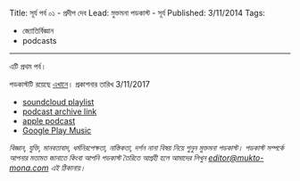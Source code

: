 Title: সূর্য পর্ব ০১ - প্রদীপ দেব
Lead: মুক্তমনা পডকাস্ট - সূর্য
Published: 3/11/2014
Tags:
  - জ্যোতির্বিজ্ঞান
  - podcasts
---

 এটি প্রথম পর্ব।

পডকাস্টটি রয়েছে [এখানে](https://drive.google.com/open?id=1jdvCl0xIZM7kEfu7alJovU1xLVRVajW_)। প্রকাশনার তারিখ 3/11/2017

- [soundcloud playlist](https://soundcloud.com/mukto-mona)
- [podcast archive link](http://web.archive.org/web/20191023151006/http://podcast.mukto-mona.com)
- [apple podcast](https://podcasts.apple.com/us/podcast/id1212085883)
- [Google Play Music](https://play.google.com/music/listen#/ps/Izc4javhi5igs66olhdfex42cxa)

_বিজ্ঞান, যুক্তি, মানবতাবাদ, ধর্মনিরপেক্ষতা, নাস্তিকতা, দর্শন নানা বিষয় নিয়ে শুনুন মুক্তমনা পডকাস্ট। পডকাস্ট সম্পর্কে আপনার মতামত জানাতে কিংবা আপনি পডকাস্ট তৈরিতে আগ্রহী হলে আমাদের লিখুন editor@mukto-mona.com এই ঠিকানায়।_
